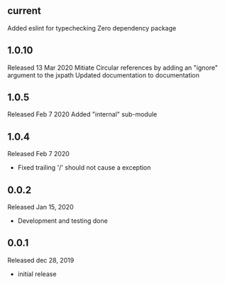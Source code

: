 ## current
Added eslint for typechecking
Zero dependency package

## 1.0.10

Released 13 Mar 2020
Mitiate Circular references by adding an "ignore" argument to the jxpath
Updated documentation to documentation

## 1.0.5

Released Feb 7 2020
Added "internal" sub-module

## 1.0.4

Released Feb 7 2020
- Fixed trailing '/' should not cause a exception

## 0.0.2

Released Jan 15, 2020
 - Development and testing done

## 0.0.1

Released dec 28, 2019
 - initial release
